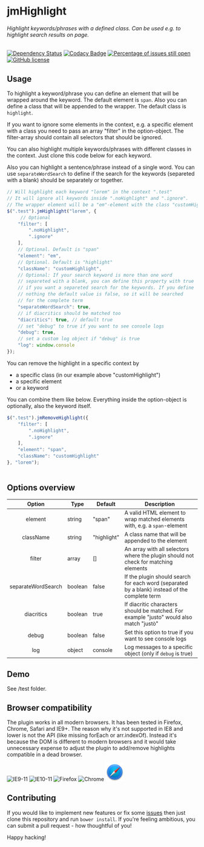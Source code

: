 jmHighlight
==============

###### Highlight keywords/phrases with a defined class. Can be used e.g. to highlight search results on page.

[![Dependency Status](https://www.versioneye.com/user/projects/55893384306662001e0000e8/badge.svg?style=flat)](https://www.versioneye.com/user/projects/55893384306662001e0000e8)
[![Codacy Badge](https://api.codacy.com/project/badge/grade/27a3ed45370f41e89b02073b214c18a7)](https://www.codacy.com/app/julmot/jmHighlight)
[![Percentage of issues still open](http://isitmaintained.com/badge/open/julmot/jmHighlight.svg)](http://isitmaintained.com/project/julmot/jmHighlight "Percentage of issues still open")
[![GitHub license](https://img.shields.io/badge/license-MIT-blue.svg)](https://raw.githubusercontent.com/julmot/jmHighlight/master/LICENSE)

Usage
--------
To highlight a keyword/phrase you can define an element that will be wrapped around the
keyword. The default element is `span`. Also you can define a class that will be appended
to the wrapper. The default class is `highlight`. 

If you want to ignore some elements in the context, e.g. a specific element with a class you need to
pass an array "filter" in the option-object. The filter-array should contain all selectors that should be ignored.

You can also highlight multiple keywords/phrases with different classes in the context. Just clone this code below for each keyword.

Also you can highlight a sentence/phrase instead of a single word. You can use `separateWordSearch`
to define if the search for the keywords (separeted with a blank) should
be separately or together.
```javascript
// Will highlight each keyword "lorem" in the context ".test"
// It will ignore all keywords inside ".noHighlight" and ".ignore".
// The wrapper element will be a "em"-element with the class "customHighlight"
$(".test").jmHighlight("lorem", {
     // Optional
    "filter": [
        ".noHighlight",
        ".ignore"
    ],
    // Optional. Default is "span"
    "element": "em",
    // Optional. Default is "highlight"
    "className": "customHighlight",
    // Optional: If your search keyword is more than one word
    // separeted with a blank, you can define this property with true
    // if you want a separeted search for the keywords. If you define
    // nothing the default value is false, so it will be searched
    // for the complete term
    "separateWordSearch": true,
    // if diacritics should be matched too
    "diacritics": true, // default true
    // set "debug" to true if you want to see console logs
    "debug": true,
    // set a custom log object if "debug" is true
    "log": window.console
});
```
You can remove the highlight in a specific context by
 - a specific class (in our example above "customHighlight")
 - a specific element
 - or a keyword
 
You can combine them like below. Everything inside the option-object is optionally, also the keyword itself.

```javascript
$(".test").jmRemoveHighlight({
    "filter": [
        ".noHighlight",
        ".ignore"
    ],
    "element": "span",
    "className": "customHighlight"
}, "lorem");
		
```
Options overview
--------

|       Option       	| Type    	| Default     	| Description                                                                                    	|
|:------------------:	|---------	|-------------	|------------------------------------------------------------------------------------------------	|
| element            	| string  	| "span"      	| A valid HTML element to wrap matched elements with, e.g. a `span`-element                      	|
| className          	| string  	| "highlight" 	| A class name that will be appended to the element                                              	|
| filter             	| array   	| []          	| An array with all selectors where the plugin should not check for matching elements            	|
| separateWordSearch 	| boolean 	| false       	| If the plugin should search for each word (separated by a blank) instead of the complete term  	|
| diacritics         	| boolean 	| true        	| If diacritic characters should be matched. For example "justo" would also match "justò"       	|
| debug              	| boolean 	| false       	| Set this option to true if you want to see console logs                                        	|
| log                	| object  	| console     	| Log messages to a specific object (only if `debug` is true)                                    	|

Demo
--------
See /test folder.

Browser compatibility
--------
The plugin works in all modern browsers. It has been tested in Firefox, Chrome, Safari and IE9+. The reason why it's not supported in IE8 and lower is not the API (like missing forEach or arr.indexOf). Instead it's because the DOM is different to modern browsers and it would take unnecessary expense to adjust the plugin to add/remove highlights compatible in a dead browser.

![IE9-11](https://raw.githubusercontent.com/alrra/browser-logos/master/internet-explorer/internet-explorer_48x48.png) ![IE10-11](https://raw.githubusercontent.com/alrra/browser-logos/master/internet-explorer-tile/internet-explorer-tile_48x48.png) ![Firefox](https://raw.githubusercontent.com/alrra/browser-logos/master/firefox/firefox_48x48.png) ![Chrome](https://raw.githubusercontent.com/alrra/browser-logos/master/chrome/chrome_48x48.png) ![Safari](https://raw.githubusercontent.com/alrra/browser-logos/master/safari/safari_48x48.png)

Contributing
------------
If you would like to implement new features or fix some [issues](http://github.com/julmot/jmHighlight/issues) 
then just clone this repository and run `bower install`.
If you're feeling ambitious, you can submit a pull request - how thoughtful
of you!

Happy hacking!